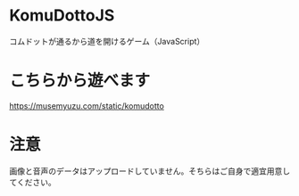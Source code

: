 # KomuDottoJS
 コムドットが通るから道を開けるゲーム（JavaScript）

# こちらから遊べます
https://musemyuzu.com/static/komudotto

# 注意
画像と音声のデータはアップロードしていません。そちらはご自身で適宜用意してください。
